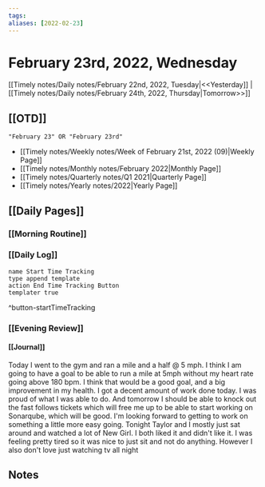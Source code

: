 ```yaml
---
tags:
aliases: [2022-02-23]
---
```


# February 23rd, 2022, Wednesday

[[Timely notes/Daily notes/February 22nd, 2022, Tuesday|<<Yesterday]] | [[Timely notes/Daily notes/February 24th, 2022, Thursday|Tomorrow>>]]

## [[OTD]]

```query
"February 23" OR "February 23rd"
```
- [[Timely notes/Weekly notes/Week of February 21st, 2022 (09)|Weekly Page]]
- [[Timely notes/Monthly notes/February 2022|Monthly Page]]
- [[Timely notes/Quarterly notes/Q1 2021|Quarterly Page]]
- [[Timely notes/Yearly notes/2022|Yearly Page]]

## [[Daily Pages]]

### [[Morning Routine]]

### [[Daily Log]]

```button
name Start Time Tracking
type append template
action End Time Tracking Button
templater true
```
^button-startTimeTracking

### [[Evening Review]]

#### [[Journal]]

Today I went to the gym and ran a mile and a half @ 5 mph. I think I am going to have a goal to be able to run a mile at 5mph without my heart rate going above 180 bpm. I think that would be a good goal, and a big improvement in my health. I got a decent amount of work done today. I was proud of what I was able to do. And tomorrow I should be able to knock out the fast follows tickets which will free me up to be able to start working on Sonarqube, which will be good. I'm looking forward to getting to work on something a little more easy going. Tonight Taylor and I mostly just sat around and watched a lot of New Girl. I both liked it and didn't like it. I was feeling pretty tired so it was nice to just sit and not do anything. However I also don't love just watching tv all night

## Notes
